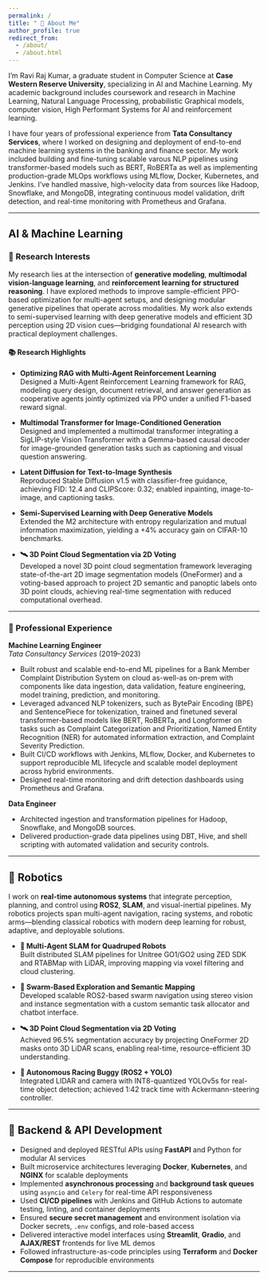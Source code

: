 ```yaml
---
permalink: /
title: " 👋 About Me"
author_profile: true
redirect_from:
  - /about/
  - /about.html
---
```


I’m Ravi Raj Kumar, a graduate student in Computer Science at **Case Western Reserve University**, specializing in AI and Machine Learning. My academic background includes coursework and research in Machine Learning, Natural Language Processing, probabilistic Graphical models, computer vision,  High Performant Systems for AI and reinforcement learning.

I have four years of professional experience from **Tata Consultancy Services**, where I worked on designing and deployment of end-to-end machine learning systems in the banking and finance sector. My work included building and fine-tuning scalable varous NLP pipelines using transformer-based models such as BERT, RoBERTa  as well as implementing production-grade MLOps workflows using MLflow, Docker, Kubernetes, and Jenkins. I’ve handled massive, high-velocity data from sources like Hadoop, Snowflake, and MongoDB, integrating continuous model validation, drift detection, and real-time monitoring with Prometheus and Grafana.


---
## AI & Machine Learning
### 🧪 Research Interests  
My research lies at the intersection of **generative modeling**, **multimodal vision-language learning**, and **reinforcement learning for structured reasoning**. I have explored methods to improve sample-efficient PPO-based optimization for multi-agent setups, and designing modular generative pipelines that operate across modalities. My work also extends to semi-supervised learning with deep generative models and efficient 3D perception using 2D vision cues—bridging foundational AI research with practical deployment challenges.

#### 📚 Research Highlights

- **Optimizing RAG with Multi-Agent Reinforcement Learning**  
  Designed a Multi-Agent Reinforcement Learning framework for RAG, modeling query design, document retrieval, and answer generation as cooperative agents jointly optimized via PPO under a unified F1-based reward signal.
  
- **Multimodal Transformer for Image-Conditioned Generation**  
  Designed and implemented a multimodal transformer integrating a SigLIP-style Vision Transformer with a Gemma-based causal decoder for image-grounded generation tasks such as captioning and visual question answering.

- **Latent Diffusion for Text-to-Image Synthesis**  
  Reproduced Stable Diffusion v1.5 with classifier-free guidance, achieving FID: 12.4 and CLIPScore: 0.32; enabled inpainting, image-to-image, and captioning tasks.

- **Semi-Supervised Learning with Deep Generative Models**  
  Extended the M2 architecture with entropy regularization and mutual information maximization, yielding a +4% accuracy gain on CIFAR-10 benchmarks.
  
- **🛰️ 3D Point Cloud Segmentation via 2D Voting**  
  Developed a novel 3D point cloud segmentation framework leveraging state-of-the-art 2D image segmentation models (OneFormer) and a voting-based approach to project 2D semantic and panoptic labels onto 3D point clouds, achieving real-time segmentation with reduced computational overhead.

---

### 💼 Professional Experience

**Machine Learning Engineer**  
*Tata Consultancy Services* (2019–2023)  
- Built robust and scalable end-to-end ML pipelines for a Bank Member Complaint Distribution System on cloud as-well-as on-prem
with components like data ingestion, data validation, feature engineering, model training, prediction, and monitoring.
- Leveraged advanced NLP tokenizers, such as BytePair Encoding (BPE) and SentencePiece for tokenization, trained and
finetuned several transformer-based models like BERT, RoBERTa, and Longformer on tasks such as Complaint Categorization
and Prioritization, Named Entity Recognition (NER) for automated information extraction, and Complaint Severity Prediction.
- Built CI/CD workflows with Jenkins, MLflow, Docker, and Kubernetes to support reproducible ML lifecycle and scalable model deployment across hybrid environments.  
- Designed real-time monitoring and drift detection dashboards using Prometheus and Grafana.  

**Data Engineer**  
- Architected ingestion and transformation pipelines for Hadoop, Snowflake, and MongoDB sources.  
- Delivered production-grade data pipelines using DBT, Hive, and shell scripting with automated validation and security controls.

 --- 
## 🤖 Robotics  
I work on **real-time autonomous systems** that integrate perception, planning, and control using **ROS2**, **SLAM**, and visual-inertial pipelines. My robotics projects span multi-agent navigation, racing systems, and robotic arms—blending classical robotics with modern deep learning for robust, adaptive, and deployable solutions.

- **🤖 Multi-Agent SLAM for Quadruped Robots**  
  Built distributed SLAM pipelines for Unitree GO1/GO2 using ZED SDK and RTABMap with LiDAR, improving mapping via voxel filtering and cloud clustering.

- **🧠 Swarm-Based Exploration and Semantic Mapping**  
  Developed scalable ROS2-based swarm navigation using stereo vision and instance segmentation with a custom semantic task allocator and chatbot interface.

- **🛰️ 3D Point Cloud Segmentation via 2D Voting**  
  Achieved 96.5% segmentation accuracy by projecting OneFormer 2D masks onto 3D LiDAR scans, enabling real-time, resource-efficient 3D understanding.

- **🏁 Autonomous Racing Buggy (ROS2 + YOLO)**  
  Integrated LIDAR and camera with INT8-quantized YOLOv5s for real-time object detection; achieved 1:42 track time with Ackermann-steering controller.


---

## 🔧 Backend & API Development
- Designed and deployed RESTful APIs using **FastAPI** and Python for modular AI services
- Built microservice architectures leveraging **Docker**, **Kubernetes**, and **NGINX** for scalable deployments
- Implemented **asynchronous processing** and **background task queues** using `asyncio` and `Celery` for real-time API responsiveness
- Used **CI/CD pipelines** with Jenkins and GitHub Actions to automate testing, linting, and container deployments
- Ensured **secure secret management** and environment isolation via Docker secrets, `.env` configs, and role-based access
- Delivered interactive model interfaces using **Streamlit**, **Gradio**, and **AJAX/REST** frontends for live ML demos
- Followed infrastructure-as-code principles using **Terraform** and **Docker Compose** for reproducible environments


---


